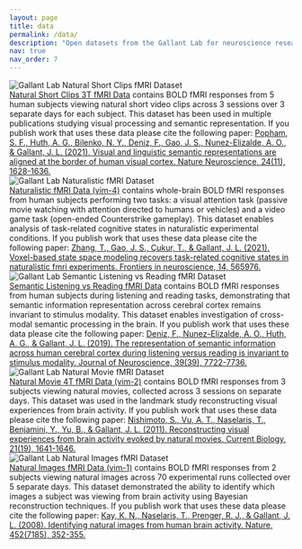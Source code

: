 ```yaml
---
layout: page
title: data
permalink: /data/
description: "Open datasets from the Gallant Lab for neuroscience research, including fMRI data for visual processing and semantic representation studies."
nav: true
nav_order: 7
---
```


<div class="code-entry">
  <div class="code-image">
    <img src="{{ '/assets/img/datasets/Popham.etal.2021.png' | relative_url }}" alt="Gallant Lab Natural Short Clips fMRI Dataset" class="img-fluid">
  </div>
  <div class="code-info">
    <a href="https://doi.gin.g-node.org/10.12751/g-node.vy1zjd/">Natural Short Clips 3T fMRI Data</a> contains BOLD fMRI responses from 5 human subjects viewing natural short video clips across 3 sessions over 3 separate days for each subject. This dataset has been used in multiple publications studying visual processing and semantic representation. If you publish work that uses these data please cite the following paper: <a href="https://doi.org/10.1038/s41593-021-00921-6">Popham, S. F., Huth, A. G., Bilenko, N. Y., Deniz, F., Gao, J. S., Nunez-Elizalde, A. O., & Gallant, J. L. (2021). Visual and linguistic semantic representations are aligned at the border of human visual cortex. Nature Neuroscience, 24(11), 1628-1636.</a>
  </div>
</div>

<div class="code-entry">
  <div class="code-image">
    <img src="{{ '/assets/img/datasets/Zhang.etal.2021.jpg' | relative_url }}" alt="Gallant Lab Naturalistic fMRI Dataset" class="img-fluid">
  </div>
  <div class="code-info">
    <a href="http://crcns.org/data-sets/vc/vim-4/about-vim-4">Naturalistic fMRI Data (vim-4)</a> contains whole-brain BOLD fMRI responses from human subjects performing two tasks: a visual attention task (passive movie watching with attention directed to humans or vehicles) and a video game task (open-ended Counterstrike gameplay). This dataset enables analysis of task-related cognitive states in naturalistic experimental conditions. If you publish work that uses these data please cite the following paper: <a href="https://www.frontiersin.org/journals/neuroscience/articles/10.3389/fnins.2020.565976/full">Zhang, T., Gao, J. S., Çukur, T., & Gallant, J. L. (2021). Voxel-based state space modeling recovers task-related cognitive states in naturalistic fmri experiments. Frontiers in neuroscience, 14, 565976.</a>
  </div>
</div>

<div class="code-entry">
  <div class="code-image">
    <img src="{{ '/assets/img/datasets/Deniz.etal.2019.jpg' | relative_url }}" alt="Gallant Lab Semantic Listening vs Reading fMRI Dataset" class="img-fluid">
  </div>
  <div class="code-info">
    <a href="https://gin.g-node.org/denizenslab/narratives_reading_listening_fmri/src/master/chen2024_timescales">Semantic Listening vs Reading fMRI Data</a> contains BOLD fMRI responses from human subjects during listening and reading tasks, demonstrating that semantic information representation across cerebral cortex remains invariant to stimulus modality. This dataset enables investigation of cross-modal semantic processing in the brain. If you publish work that uses these data please cite the following paper: <a href="https://www.jneurosci.org/content/39/39/7722">Deniz, F., Nunez-Elizalde, A. O., Huth, A. G., & Gallant, J. L. (2019). The representation of semantic information across human cerebral cortex during listening versus reading is invariant to stimulus modality. Journal of Neuroscience, 39(39), 7722-7736.</a>
  </div>
</div>

<div class="code-entry">
  <div class="code-image">
    <img src="{{ '/assets/img/datasets/Nishimoto.etal.2011.png' | relative_url }}" alt="Gallant Lab Natural Movie fMRI Dataset" class="img-fluid">
  </div>
  <div class="code-info">
    <a href="https://crcns.org/data-sets/vc/vim-2/about-vim-2">Natural Movie 4T fMRI Data (vim-2)</a> contains BOLD fMRI responses from 3 subjects viewing natural movies, collected across 3 sessions on separate days. This dataset was used in the landmark study reconstructing visual experiences from brain activity. If you publish work that uses these data please cite the following paper: <a href="https://www.sciencedirect.com/science/article/pii/S0960982211009377">Nishimoto, S., Vu, A. T., Naselaris, T., Benjamini, Y., Yu, B., & Gallant, J. L. (2011). Reconstructing visual experiences from brain activity evoked by natural movies. Current Biology, 21(19), 1641-1646.</a>
  </div>
</div>

<div class="code-entry">
  <div class="code-image">
    <img src="{{ '/assets/img/datasets/Kay.etal.2008.png' | relative_url }}" alt="Gallant Lab Natural Images fMRI Dataset" class="img-fluid">
  </div>
  <div class="code-info">
    <a href="http://crcns.org/data-sets/vc/vim-1/about-vim-1">Natural Images fMRI Data (vim-1)</a> contains BOLD fMRI responses from 2 subjects viewing natural images across 70 experimental runs collected over 5 separate days. This dataset demonstrated the ability to identify which images a subject was viewing from brain activity using Bayesian reconstruction techniques. If you publish work that uses these data please cite the following paper: <a href="https://www.nature.com/articles/nature06713">Kay, K. N., Naselaris, T., Prenger, R. J., & Gallant, J. L. (2008). Identifying natural images from human brain activity. Nature, 452(7185), 352-355.</a>
  </div>
</div>
